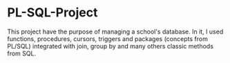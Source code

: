 # PL-SQL-Project
This project have the purpose of managing a school's database.
In it, I used functions, procedures, cursors, triggers and packages (concepts from PL/SQL) integrated with join, group by and many others classic methods from SQL.
